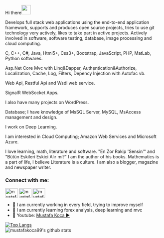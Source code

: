 Hi there<img src="https://raw.githubusercontent.com/iampavangandhi/iampavangandhi/master/gifs/Hi.gif" width="30px"> 

Develops full stack web applications using the end-to-end application framework, supports and produces open source projects, tries to use git technology very actively, likes to take part in active projects. Actively involved in software, software testing, database, image processing and cloud computing.

C, C++, C#, Java, Html5+, Css3+, Bootstrap, JavaScript, PHP, MatLab, Python softwares.

Asp.Net Core Mvc with Linq&Dapper, Authentication&Authorize, Localization, Cache, Log, Filters, Depency İnjection with Autofac vb.

Web Api, Restful Api and Wsdl web service.

SignalR WebSocket Apps.

I also have many projects on WordPress.

Database; I have knowledge of MsSQL Server, MySQL, MsAccess management and design.
 
I work on Deep Learning.

I am interested in Cloud Computing; Amazon Web Services and Microsoft Azure.

I love learning, math, literature and software. 
"En Zor Rakip 'Sensin'" and "Bütün Eskileri Eskici Alır mı?" I am the author of his books. Mathematics is a part of life, I believe Literature is a culture. I am also a blogger, magazine and newspaper writer.

<h3 align="left">Connect with me:</h3>
<p align="left">
<a href="https://twitter.com/mustafaakocaa99" target="blank"><img align="center" src="https://raw.githubusercontent.com/rahuldkjain/github-profile-readme-generator/master/src/images/icons/Social/twitter.svg" alt="mustafaakocaa99" height="30" width="40" /></a>
<a href="https://linkedin.com/in/mustafakoca99" target="blank"><img align="center" src="https://raw.githubusercontent.com/rahuldkjain/github-profile-readme-generator/master/src/images/icons/Social/linked-in-alt.svg" alt="mustafakoca99" height="30" width="40" /></a>
<a href="https://instagram.com/mustafakoca99" target="blank"><img align="center" src="https://raw.githubusercontent.com/rahuldkjain/github-profile-readme-generator/master/src/images/icons/Social/instagram.svg" alt="mustafakoca99" height="30" width="40" /></a>
</p>

- 🔭 I am currently working in every field, trying to improve myself
- 🌱 I am currently learning forex analysis, deep learning and mvc
- 🤔 Youtube: [Mustafa Koca ▶️](https://www.youtube.com/channel/UCEOgptjepYwXTh1wtBlwVgA)

[![Top Langs](https://github-readme-stats.vercel.app/api/top-langs/?username=mustafakoca99&layout=compact)](https://github.com/mustafakoca99/github-readme-stats)
  <br>
![mustafakoca99's github stats](https://github-readme-stats.vercel.app/api?username=mustafakoca99&show_icons=true&theme=default)


